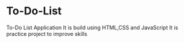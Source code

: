 # To-Do-List
To-Do List Application
It is build using HTML,CSS and JavaScript
It is practice project to improve skills

